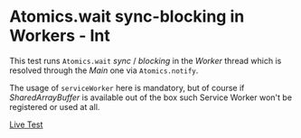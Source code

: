 # Atomics.wait sync-blocking in Workers - Int

This test runs `Atomics.wait` *sync* / *blocking* in the *Worker* thread which is resolved through the *Main* one via `Atomics.notify`.

The usage of `serviceWorker` here is mandatory, but of course if *SharedArrayBuffer* is available out of the box such Service Worker won't be registered or used at all.

[Live Test](https://webreflection.github.io/sabayon/test/wait/)
